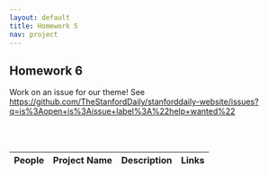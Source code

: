 ```yaml
---
layout: default
title: Homework 5
nav: project
---
```


## Homework 6
Work on an issue for our theme! See https://github.com/TheStanfordDaily/stanforddaily-website/issues?q=is%3Aopen+is%3Aissue+label%3A%22help+wanted%22

<br><br>

| People    | Project Name  | Description | Links |
| ------- | ------ | ------- | ---- |
